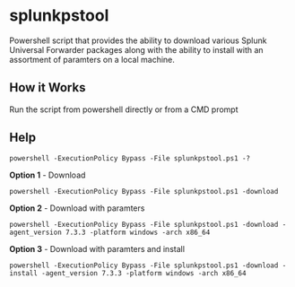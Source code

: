 # splunkpstool
Powershell script that provides the ability to download various Splunk Universal Forwarder packages along with the ability to install with an assortment of paramters on a local machine.

## How it Works
Run the script from powershell directly or from a CMD prompt

## Help

```
powershell -ExecutionPolicy Bypass -File splunkpstool.ps1 -?
```

**Option 1** - Download
```
powershell -ExecutionPolicy Bypass -File splunkpstool.ps1 -download
```
**Option 2** - Download with paramters
```
powershell -ExecutionPolicy Bypass -File splunkpstool.ps1 -download -agent_version 7.3.3 -platform windows -arch x86_64
```
**Option 3** - Download with paramters and install
```
powershell -ExecutionPolicy Bypass -File splunkpstool.ps1 -download -install -agent_version 7.3.3 -platform windows -arch x86_64 
```
